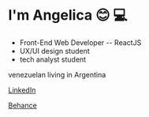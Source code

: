 # I'm  Angelica :blush: :computer:

- Front-End Web Developer -- ReactJS
- UX/UI design student
- tech analyst student

venezuelan living in Argentina 

[LinkedIn](https://www.linkedin.com/in/angelica-orozco-/)

[Behance](https://www.behance.net/orozcoangelica)
